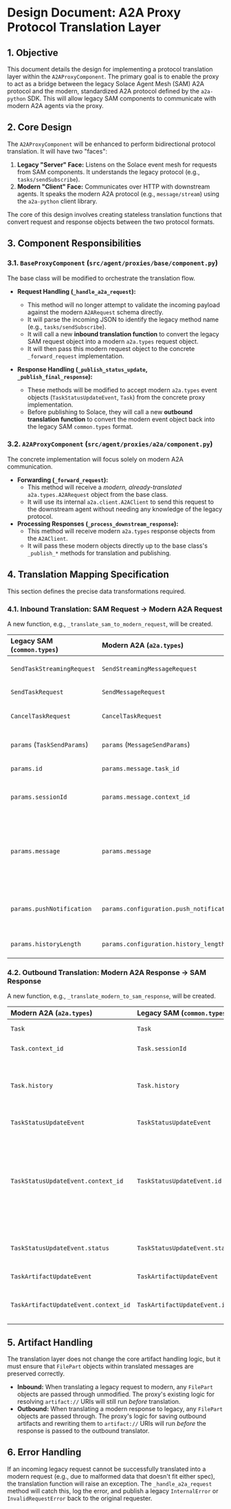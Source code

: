 # Design Document: A2A Proxy Protocol Translation Layer

## 1. Objective

This document details the design for implementing a protocol translation layer within the `A2AProxyComponent`. The primary goal is to enable the proxy to act as a bridge between the legacy Solace Agent Mesh (SAM) A2A protocol and the modern, standardized A2A protocol defined by the `a2a-python` SDK. This will allow legacy SAM components to communicate with modern A2A agents via the proxy.

## 2. Core Design

The `A2AProxyComponent` will be enhanced to perform bidirectional protocol translation. It will have two "faces":

1.  **Legacy "Server" Face:** Listens on the Solace event mesh for requests from SAM components. It understands the legacy protocol (e.g., `tasks/sendSubscribe`).
2.  **Modern "Client" Face:** Communicates over HTTP with downstream agents. It speaks the modern A2A protocol (e.g., `message/stream`) using the `a2a-python` client library.

The core of this design involves creating stateless translation functions that convert request and response objects between the two protocol formats.

## 3. Component Responsibilities

### 3.1. `BaseProxyComponent` (`src/agent/proxies/base/component.py`)

The base class will be modified to orchestrate the translation flow.

-   **Request Handling (`_handle_a2a_request`):**
    -   This method will no longer attempt to validate the incoming payload against the modern `A2ARequest` schema directly.
    -   It will parse the incoming JSON to identify the legacy method name (e.g., `tasks/sendSubscribe`).
    -   It will call a new **inbound translation function** to convert the legacy SAM request object into a modern `a2a.types` request object.
    -   It will then pass this modern request object to the concrete `_forward_request` implementation.

-   **Response Handling (`_publish_status_update`, `_publish_final_response`):**
    -   These methods will be modified to accept modern `a2a.types` event objects (`TaskStatusUpdateEvent`, `Task`) from the concrete proxy implementation.
    -   Before publishing to Solace, they will call a new **outbound translation function** to convert the modern event object back into the legacy SAM `common.types` format.

### 3.2. `A2AProxyComponent` (`src/agent/proxies/a2a/component.py`)

The concrete implementation will focus solely on modern A2A communication.

-   **Forwarding (`_forward_request`):**
    -   This method will receive a *modern, already-translated* `a2a.types.A2ARequest` object from the base class.
    -   It will use its internal `a2a.client.A2AClient` to send this request to the downstream agent without needing any knowledge of the legacy protocol.
-   **Processing Responses (`_process_downstream_response`):**
    -   This method will receive modern `a2a.types` response objects from the `A2AClient`.
    -   It will pass these modern objects directly up to the base class's `_publish_*` methods for translation and publishing.

## 4. Translation Mapping Specification

This section defines the precise data transformations required.

### 4.1. Inbound Translation: SAM Request -> Modern A2A Request

A new function, e.g., `_translate_sam_to_modern_request`, will be created.

| Legacy SAM (`common.types`) | Modern A2A (`a2a.types`) | Transformation Logic |
| :--- | :--- | :--- |
| `SendTaskStreamingRequest` | `SendStreamingMessageRequest` | **Method:** `tasks/sendSubscribe` -> `message/stream`. |
| `SendTaskRequest` | `SendMessageRequest` | **Method:** `tasks/send` -> `message/send`. |
| `CancelTaskRequest` | `CancelTaskRequest` | No translation needed; structures are compatible. |
| `params` (`TaskSendParams`) | `params` (`MessageSendParams`) | The entire `params` object must be rebuilt. |
| `params.id` | `params.message.task_id` | Move task ID into the message object. |
| `params.sessionId` | `params.message.context_id` | Rename `sessionId` to `context_id` and move into the message. |
| `params.message` | `params.message` | The core message object is moved. A new `message_id` (UUID) **must be generated** and added, as it's required in the modern spec. |
| `params.pushNotification` | `params.configuration.push_notification_config` | The push config object is moved into a new `configuration` wrapper object. |
| `params.historyLength` | `params.configuration.history_length` | Moved into the `configuration` wrapper. |

### 4.2. Outbound Translation: Modern A2A Response -> SAM Response

A new function, e.g., `_translate_modern_to_sam_response`, will be created.

| Modern A2A (`a2a.types`) | Legacy SAM (`common.types`) | Transformation Logic |
| :--- | :--- | :--- |
| `Task` | `Task` | The `Task` object must be rebuilt. |
| `Task.context_id` | `Task.sessionId` | Rename `context_id` back to `sessionId`. |
| `Task.history` | `Task.history` | Translate each `Message` in the history list (recursively apply `context_id` -> `sessionId` mapping if present). |
| `TaskStatusUpdateEvent` | `TaskStatusUpdateEvent` | The event object must be rebuilt. |
| `TaskStatusUpdateEvent.context_id` | `TaskStatusUpdateEvent.id` | The modern event has `task_id` and `context_id`. The legacy event only has `id`. The modern `task_id` should be mapped to the legacy `id`. The `context_id` is lost in this translation, which is an acceptable limitation. |
| `TaskStatusUpdateEvent.status` | `TaskStatusUpdateEvent.status` | Translate the inner `TaskStatus` object (specifically its `message` field). |
| `TaskArtifactUpdateEvent` | `TaskArtifactUpdateEvent` | The event object must be rebuilt. |
| `TaskArtifactUpdateEvent.context_id` | `TaskArtifactUpdateEvent.id` | Same as `TaskStatusUpdateEvent`: map modern `task_id` to legacy `id`. |

## 5. Artifact Handling

The translation layer does not change the core artifact handling logic, but it must ensure that `FilePart` objects within translated messages are preserved correctly.

-   **Inbound:** When translating a legacy request to modern, any `FilePart` objects are passed through unmodified. The proxy's existing logic for resolving `artifact://` URIs will still run *before* translation.
-   **Outbound:** When translating a modern response to legacy, any `FilePart` objects are passed through. The proxy's logic for saving outbound artifacts and rewriting them to `artifact://` URIs will run *before* the response is passed to the outbound translator.

## 6. Error Handling

If an incoming legacy request cannot be successfully translated into a modern request (e.g., due to malformed data that doesn't fit either spec), the translation function will raise an exception. The `_handle_a2a_request` method will catch this, log the error, and publish a legacy `InternalError` or `InvalidRequestError` back to the original requester.
